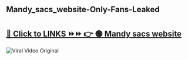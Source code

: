 
 ## Mandy_sacs_website-Only-Fans-Leaked

# <h2><a href="https://clipsfans.com/Mandy_sacs_website&ref=git">🔗 Click to LINKS ⏩⏩ 👉 🟢 Mandy sacs website </a></h2>

<a href="https://clipsfans.com/Mandy_sacs_website&ref=git" rel="nofollow" data-target="animated-image.originalLink"><img src="https://i.ibb.co.com/xMMVF88/686577567.gif" alt="Viral Video Original" style="max-width: 100%; display: inline-block;" data-target="animated-image.originalImage"></a>
